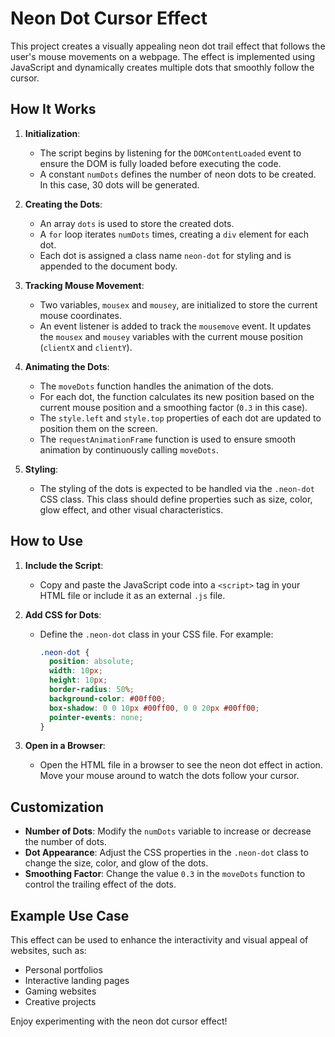 # Neon Dot Cursor Effect

This project creates a visually appealing neon dot trail effect that follows the user's mouse movements on a webpage. The effect is implemented using JavaScript and dynamically creates multiple dots that smoothly follow the cursor.

## How It Works

1. **Initialization**:
   - The script begins by listening for the `DOMContentLoaded` event to ensure the DOM is fully loaded before executing the code.
   - A constant `numDots` defines the number of neon dots to be created. In this case, 30 dots will be generated.

2. **Creating the Dots**:
   - An array `dots` is used to store the created dots.
   - A `for` loop iterates `numDots` times, creating a `div` element for each dot.
   - Each dot is assigned a class name `neon-dot` for styling and is appended to the document body.

3. **Tracking Mouse Movement**:
   - Two variables, `mousex` and `mousey`, are initialized to store the current mouse coordinates.
   - An event listener is added to track the `mousemove` event. It updates the `mousex` and `mousey` variables with the current mouse position (`clientX` and `clientY`).

4. **Animating the Dots**:
   - The `moveDots` function handles the animation of the dots.
   - For each dot, the function calculates its new position based on the current mouse position and a smoothing factor (`0.3` in this case).
   - The `style.left` and `style.top` properties of each dot are updated to position them on the screen.
   - The `requestAnimationFrame` function is used to ensure smooth animation by continuously calling `moveDots`.

5. **Styling**:
   - The styling of the dots is expected to be handled via the `.neon-dot` CSS class. This class should define properties such as size, color, glow effect, and other visual characteristics.

## How to Use

1. **Include the Script**:
   - Copy and paste the JavaScript code into a `<script>` tag in your HTML file or include it as an external `.js` file.

2. **Add CSS for Dots**:
   - Define the `.neon-dot` class in your CSS file. For example:
     ```css
     .neon-dot {
       position: absolute;
       width: 10px;
       height: 10px;
       border-radius: 50%;
       background-color: #00ff00;
       box-shadow: 0 0 10px #00ff00, 0 0 20px #00ff00;
       pointer-events: none;
     }
     ```

3. **Open in a Browser**:
   - Open the HTML file in a browser to see the neon dot effect in action. Move your mouse around to watch the dots follow your cursor.

## Customization

- **Number of Dots**: Modify the `numDots` variable to increase or decrease the number of dots.
- **Dot Appearance**: Adjust the CSS properties in the `.neon-dot` class to change the size, color, and glow of the dots.
- **Smoothing Factor**: Change the value `0.3` in the `moveDots` function to control the trailing effect of the dots.

## Example Use Case

This effect can be used to enhance the interactivity and visual appeal of websites, such as:
- Personal portfolios
- Interactive landing pages
- Gaming websites
- Creative projects

Enjoy experimenting with the neon dot cursor effect!
